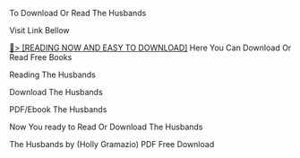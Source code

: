 To Download Or Read The Husbands

Visit Link Bellow

<a href="https://uk.ebookarea.xyz/?book=0385550618">📖&gt; [READING NOW AND EASY TO DOWNLOAD]</a>
Here You Can Download Or Read Free Books

Reading The Husbands

Download The Husbands

PDF/Ebook The Husbands

Now You ready to Read Or Download The Husbands

The Husbands by (Holly Gramazio) PDF Free Download
